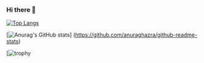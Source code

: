 ### Hi there 👋

<!--
**Sumisumisumith/Sumisumisumith** is a ✨ _special_ ✨ repository because its `README.md` (this file) appears on your GitHub profile.

Here are some ideas to get you started:

- 🔭 I’m currently working on ...
- 🌱 I’m currently learning ...
- 👯 I’m looking to collaborate on ...
- 🤔 I’m looking for help with ...
- 💬 Ask me about ...
- 📫 How to reach me: ...
- 😄 Pronouns: ...
- ⚡ Fun fact: ...
-->


[![Top Langs](https://github-readme-stats.vercel.app/api/top-langs/?username=Sumisumisumith
)](https://github.com/anuraghazra/github-readme-stats)

[![Anurag's GitHub stats](https://github-readme-stats.vercel.app/api?username=Sumisumisumith)]
(https://github.com/anuraghazra/github-readme-stats)

[![trophy](https://github-profile-trophy.vercel.app/?username=Sumisumisumith)
